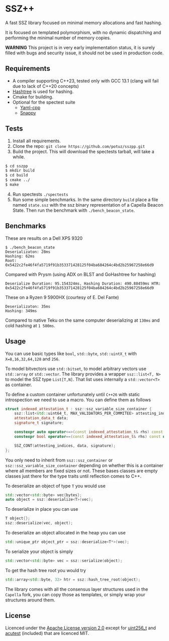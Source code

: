 # SSZ++
A fast SSZ library focused on minimal memory allocations and fast hashing. 

It is focused on templated polymorphism, with no dynamic dispatching and performing the minimal number of memory copies. 

**WARNING** This project is in very early implementation status, it is surely filled with bugs and security issue, it should not be used in production code. 
## Requirements
- A compiler supporting C++23, tested only with GCC 13.1 (clang will fail due to lack of C++20 concepts)
- [Hashtree](https://github.com/prysmaticlabs/hashtree) is used for hashing.
- Cmake for building.
- Optional for the spectest suite
    - [Yaml-cpp](https://github.com/jbeder/yaml-cpp)
    - [Snappy](https://github.com/google/snappy)

## Tests

1. Install all requirements. 
2. Clone the repo: `git clone https://github.com/potuz/sszpp.git`
3. Build the project. This will download the spectests tarball, will take a while.
```bash
$ cd sszpp
$ mkdir build
$ cd build
$ cmake ../
$ make
```
4. Run spectests `./spectests` 
5. Run some simple benchmarks. In the same directory `build` place a file named `state.ssz` with the ssz binary representation of a Capella Beacon State. Then run the benchmark with `./bench_beacon_state`.

## Benchmarks

These are results on a Dell XPS 9320
```
$ ./bench_beacon_state
Deserializaton: 28ms
Hashing: 62ms
Root: 0x5422c2fe46f4fa5719f91b353371428125f04ba684264c4bd2b25967258e66d9
```
Compared with Prysm (using ADX on BLST and GoHashtree for hashing)
```
Deserialize Duration: 95.154324ms, Hashing Duration: 490.88459ms HTR: 0x5422c2fe46f4fa5719f91b353371428125f04ba684264c4bd2b25967258e66d9
```

These on a Ryzen 9 5900HX (courtesy of E. Del Fante)
```
Deserializaton: 35ms
Hashing: 349ms
```
Compared to native Teku on the same computer deserializing at `130ms` and cold hashing at `1 500ms`. 

## Usage

You can use basic types like `bool`, `std::byte`, `std::uintX_t` with `X=8,16,32,64,128` and `256`. 

To model bitvectors use `std::bitset`, to model arbitrary vectors use `std::array` or `std::vector`. The library provides a wrapper `ssz::list<T, N>` to model the SSZ type `List[T,N]`. That list uses internally a `std::vector<T>` as container. 

To define a custom container unfortunately until `C++26` with static introspection we need to use a macro. You can define them as follows
```c++
struct indexed_attestation_t : ssz::ssz_variable_size_container {
    ssz::list<std::uint64_t, MAX_VALIDATORS_PER_COMMITEE> attesting_indices;
    attestation_data_t data;
    signature_t signature;

    constexpr auto operator<=>(const indexed_attestation_t& rhs) const noexcept = default;
    constexpr bool operator==(const indexed_attestation_t& rhs) const noexcept = default;

    SSZ_CONT(attesting_indices, data, signature);
};
```
You only need to inherit from `ssz::ssz_container` or `ssz::ssz_variable_size_container` depending on whether this is a container where all members are fixed sizes or not. These bases classes are empty classes just there for the type traits until reflection comes to C++. 

To deserialize an object of type `T` you would use
```c++
std::vector<std::byte> vec{bytes};
auto object = ssz::deserialize<T>(vec);
```

To deserialize in place you can use
```c++
T object{};
ssz::deserialize(vec, object);
```

To deserialize an object allocated in the heap you can use
```c++
std::unique_ptr object_ptr = ssz::deserialize<T*>(vec);
```

To serialize your object is simply
```c++
std::vector<std::byte> vec = ssz::serialize(object);
```

To get the hash tree root you would try
```c++
std::array<std::byte, 32> htr = ssz::hash_tree_root(object);
```
The library comes with all the consensus layer structures used in the `Capella`  fork, you can copy those as templates, or simply wrap your structures around them.

## License
Licenced under the [Apache License version 2.0](https://apache.org/licenses/LICENSE-2.0.txt) except for [uint256_t](https://github.com/calccrypto/uint256_t) and [acutest](https://github.com/mity/acutest) (included) that are  licenced MIT. 
